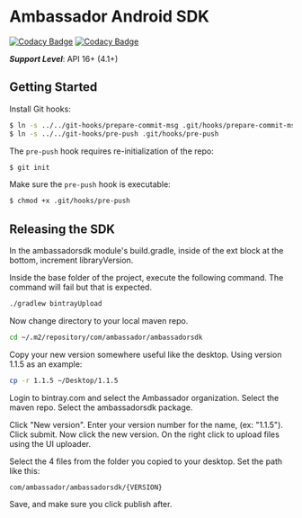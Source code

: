 # Ambassador Android SDK

[![Codacy Badge](https://api.codacy.com/project/badge/grade/c20d0e4a62674af38c6caef27cdf1c39)](https://www.codacy.com) [![Codacy Badge](https://api.codacy.com/project/badge/coverage/c20d0e4a62674af38c6caef27cdf1c39)](https://www.codacy.com)

_**Support Level**_: API 16+ (4.1+)

## Getting Started

Install Git hooks:

```sh
$ ln -s ../../git-hooks/prepare-commit-msg .git/hooks/prepare-commit-msg
$ ln -s ../../git-hooks/pre-push .git/hooks/pre-push
```

The `pre-push` hook requires re-initialization of the repo:

```sh
$ git init
```

Make sure the `pre-push` hook is executable:

```sh
$ chmod +x .git/hooks/pre-push
```

## Releasing the SDK

In the ambassadorsdk module's build.gradle, inside of the ext block at the bottom, increment libraryVersion.

Inside the base folder of the project, execute the following command. The command will fail but that is expected.

```sh
./gradlew bintrayUpload
```

Now change directory to your local maven repo.

```sh
cd ~/.m2/repository/com/ambassador/ambassadorsdk
```

Copy your new version somewhere useful like the desktop. Using version 1.1.5 as an example:

```sh
cp -r 1.1.5 ~/Desktop/1.1.5
```

Login to bintray.com and select the Ambassador organization. Select the maven repo. Select the ambassadorsdk package.

Click "New version". Enter your version number for the name, (ex: "1.1.5"). Click submit. Now click the new version. On the right click to upload files using the UI uploader.

Select the 4 files from the folder you copied to your desktop. Set the path like this:

```
com/ambassador/ambassadorsdk/{VERSION}
```

Save, and make sure you click publish after.


